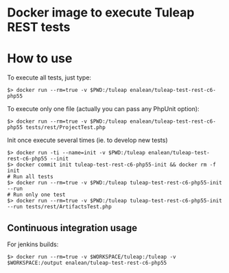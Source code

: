 Docker image to execute Tuleap REST tests
=========================================

How to use
==========

To execute all tests, just type:

    $> docker run --rm=true -v $PWD:/tuleap enalean/tuleap-test-rest-c6-php55

To execute only one file (actually you can pass any PhpUnit option):

    $> docker run --rm=true -v $PWD:/tuleap enalean/tuleap-test-rest-c6-php55 tests/rest/ProjectTest.php

Init once execute several times (ie. to develop new tests)

    $> docker run -ti --name=init -v $PWD:/tuleap enalean/tuleap-test-rest-c6-php55 --init
    $> docker commit init tuleap-test-rest-c6-php55-init && docker rm -f init
    # Run all tests
    $> docker run --rm=true -v $PWD:/tuleap tuleap-test-rest-c6-php55-init --run
    # Run only one test
    $> docker run --rm=true -v $PWD:/tuleap tuleap-test-rest-c6-php55-init --run tests/rest/ArtifactsTest.php

Continuous integration usage
----------------------------

For jenkins builds:

    $> docker run --rm=true -v $WORKSPACE/tuleap:/tuleap -v $WORKSPACE:/output enalean/tuleap-test-rest-c6-php55
